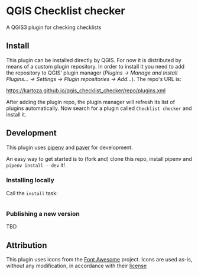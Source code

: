 # QGIS Checklist checker

A QGIS3 plugin for checking checklists

## Install

This plugin can be installed directly by QGIS. For now it is distributed by means of a custom plugin repository. In 
order to install it you need to add the repository to QGIS' plugin manager 
(_Plugins -> Manage and Install Plugins... -> Settings -> Plugin repositories -> Add..._). The
repo's URL is:

https://kartoza.github.io/qgis_checklist_checker/repo/plugins.xml

After adding the plugin repo, the plugin manager will refresh its list of plugins automatically. Now search for a 
plugin called `Checklist checker` and install it.


## Development

This plugin uses [pipenv] and [paver] for development.

An easy way to get started is to (fork and) clone this repo, install pipenv 
and `pipenv install --dev` it!


### Installing locally

Call the `install` task:

```

```

### Publishing a new version

TBD

[pipenv]: https://pipenv.pypa.io/en/latest/
[paver]: https://pythonhosted.org/Paver/index.html


## Attribution

This plugin uses icons from the [Font Awesome] project. Icons are used as-is, without any modification, 
in accordance with their [license]

[Font Awesome]: https://fontawesome.com/
[license]: https://fontawesome.com/license
